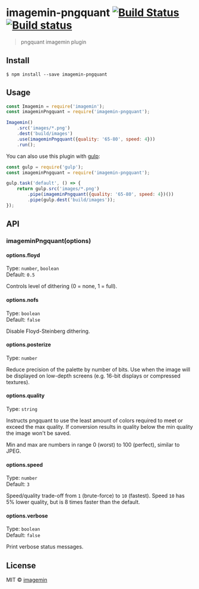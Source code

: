 # imagemin-pngquant [![Build Status](https://travis-ci.org/imagemin/imagemin-pngquant.svg?branch=master)](https://travis-ci.org/imagemin/imagemin-pngquant) [![Build status](https://ci.appveyor.com/api/projects/status/w60auppnbiwgu9gj?svg=true)](https://ci.appveyor.com/project/kevva/imagemin-pngquant)

> pngquant imagemin plugin


## Install

```
$ npm install --save imagemin-pngquant
```


## Usage

```js
const Imagemin = require('imagemin');
const imageminPngquant = require('imagemin-pngquant');

Imagemin()
	.src('images/*.png')
	.dest('build/images')
	.use(imageminPngquant({quality: '65-80', speed: 4}))
	.run();
```

You can also use this plugin with [gulp](http://gulpjs.com):

```js
const gulp = require('gulp');
const imageminPngquant = require('imagemin-pngquant');

gulp.task('default', () => {
	return gulp.src('images/*.png')
		.pipe(imageminPngquant({quality: '65-80', speed: 4})())
		.pipe(gulp.dest('build/images'));
});
```


## API

### imageminPngquant(options)

#### options.floyd

Type: `number`, `boolean`  
Default: `0.5`

Controls level of dithering (0 = none, 1 = full).

#### options.nofs

Type: `boolean`  
Default: `false`

Disable Floyd-Steinberg dithering.

#### options.posterize

Type: `number`

Reduce precision of the palette by number of bits. Use when the image will be 
displayed on low-depth screens (e.g. 16-bit displays or compressed textures).

#### options.quality

Type: `string`

Instructs pngquant to use the least amount of colors required to meet or exceed 
the max quality. If conversion results in quality below the min quality the 
image won't be saved.

Min and max are numbers in range 0 (worst) to 100 (perfect), similar to JPEG.

#### options.speed

Type: `number`  
Default: `3`

Speed/quality trade-off from `1` (brute-force) to `10` (fastest). Speed `10` has 
5% lower quality, but is 8 times faster than the default.

#### options.verbose

Type: `boolean`  
Default: `false`

Print verbose status messages.


## License

MIT © [imagemin](https://github.com/imagemin)
